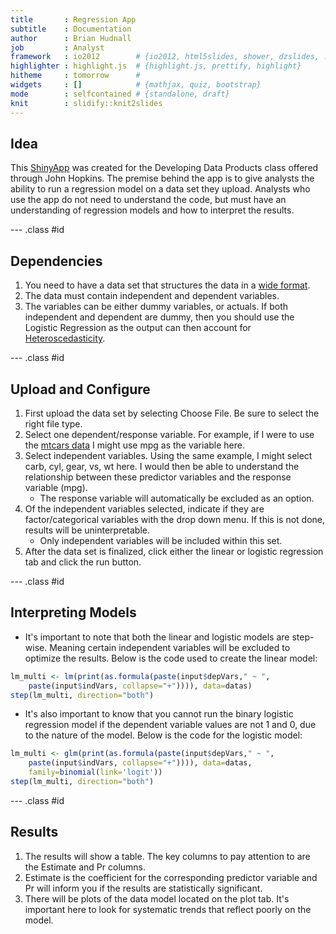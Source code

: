 ```yaml
---
title       : Regression App
subtitle    : Documentation
author      : Brian Hudnall
job         : Analyst
framework   : io2012        # {io2012, html5slides, shower, dzslides, ...}
highlighter : highlight.js  # {highlight.js, prettify, highlight}
hitheme     : tomorrow      # 
widgets     : []            # {mathjax, quiz, bootstrap}
mode        : selfcontained # {standalone, draft}
knit        : slidify::knit2slides
---
```


## Idea

This [ShinyApp](https://bhudnall.shinyapps.io/RegressionShinyApp) was created for the Developing Data Products class offered through John Hopkins. The premise behind the app
is to give analysts the ability to run a regression model on a data set they upload. Analysts who use the app do not need to understand the code, but must have an understanding of regression models and how to interpret the results.

--- .class #id 

## Dependencies

1. You need to have a data set that structures the data in a [wide format](https://en.wikipedia.org/wiki/Wide_and_narrow_data).
2. The data must contain independent and dependent variables.
3. The variables can be either dummy variables, or actuals. If both independent and dependent are dummy, then you should use the Logistic Regression as the output can then account for [Heteroscedasticity](https://en.wikipedia.org/wiki/Heteroscedasticity).

--- .class #id

## Upload and Configure

1. First upload the data set by selecting Choose File. Be sure to select the right file type.
2. Select one dependent/response variable. For example, if I were to use the [mtcars data](https://stat.ethz.ch/R-manual/R-devel/library/datasets/html/mtcars.html) I might use mpg as the variable here.
3. Select independent variables. Using the same example, I might select carb, cyl, gear, vs, wt here. I would then be able to understand the relationship between these predictor variables and the response variable (mpg). 
    - The response variable will automatically be excluded as an option.
4. Of the independent variables selected, indicate if they are factor/categorical variables with the drop down menu. If this is not done, results will be uninterpretable.
    - Only independent variables will be included within this set.
5. After the data set is finalized, click either the linear or logistic regression tab and click the run button.

--- .class #id

## Interpreting Models

- It's important to note that both the linear and logistic models are step-wise. Meaning certain independent variables will be excluded to optimize the results. Below is the code used to create the linear model:

```r
lm_multi <- lm(print(as.formula(paste(input$depVars," ~ ", 
    paste(input$indVars, collapse="+")))), data=datas)
step(lm_multi, direction="both")
```
- It's also important to know that you cannot run the binary logistic regression model if the dependent variable values are not 1 and 0, due to the nature of the model. Below is the code for the logistic model:

```r
lm_multi <- glm(print(as.formula(paste(input$depVars," ~ ",  
    paste(input$indVars, collapse="+")))), data=datas, 
    family=binomial(link='logit')) 
step(lm_multi, direction="both")
```

--- .class #id

## Results

1. The results will show a table. The key columns to pay attention to are the Estimate and Pr columns. 
2. Estimate is the coefficient for the corresponding predictor variable and Pr will inform you if the results are statistically significant.
3. There will be plots of the data model located on the plot tab. It's important here to look for systematic trends that reflect poorly on the model.












